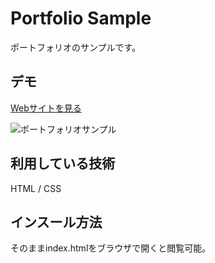 Portfolio Sample
====

ポートフォリオのサンプルです。

## デモ
[Webサイトを見る](https://techissamplego.herokuapp.com/)

![ポートフォリオサンプル](https://user-images.githubusercontent.com/85020847/121768227-24ee5a00-cb98-11eb-8a8a-5f04f985cc79.png)

## 利用している技術
HTML / CSS

## インスール方法
そのままindex.htmlをブラウザで開くと閲覧可能。
